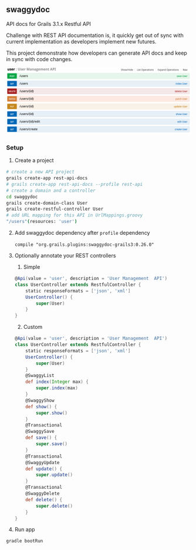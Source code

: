 swaggydoc
---------
API docs for Grails 3.1.x Restful API

Challenge with REST API documentation is, it quickly get out of sync with current implementation as developers implement new futures.

This project demonstrate how developers can generate API docs and keep in sync with code changes. 

![API Docs](./api-doc.png)

### Setup

1. Create a project
```bash
# create a new API project
grails create-app rest-api-docs  
# grails create-app rest-api-docs --profile rest-api
# create a domain and a controller
cd swaggydoc
grails create-domain-class User
grails create-restful-controller User
# add URL mapping for this API in UrlMappings.groovy
"/users"(resources: 'user')
```

2. Add swaggydoc dependency after `profile` dependency

    `compile "org.grails.plugins:swaggydoc-grails3:0.26.0"`

3. Optionally annotate your REST controllers

    1. Simple 
    ```groovy
    @Api(value = 'user', description = 'User Management  API')
    class UserController extends RestfulController {
        static responseFormats = ['json', 'xml']
        UserController() {
            super(User)
        }
    }
    ```
    2. Custom
    ```groovy
    @Api(value = 'user', description = 'User Management  API')
    class UserController extends RestfulController {
        static responseFormats = ['json', 'xml']
        UserController() {
            super(User)
        }
        @SwaggyList
        def index(Integer max) {
            super.index(max)
        }
        @SwaggyShow
        def show() {
            super.show()
        }
        @Transactional
        @SwaggySave
        def save() {
            super.save()
        }
        @Transactional
        @SwaggyUpdate
        def update() {
            super.update()
        }
        @Transactional
        @SwaggyDelete
        def delete() {
            super.delete()
        }   
    }
    ``` 

4. Run app

```bash
gradle bootRun
```